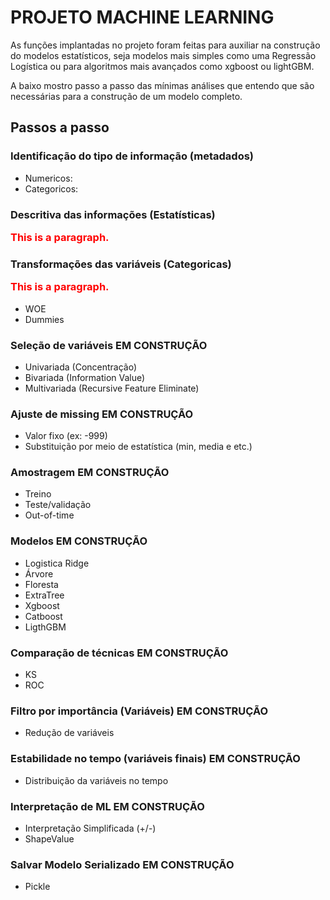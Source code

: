 # PROJETO MACHINE LEARNING

As funções implantadas no projeto foram feitas para auxiliar na construção do modelos estatísticos, seja modelos mais simples como uma Regressão Logística ou para algoritmos mais avançados como xgboost ou lightGBM.

A baixo mostro passo a passo das mínimas análises que entendo que são necessárias para a construção de um modelo completo.

## Passos a passo

### Identificação do tipo de informação (metadados)

- Numericos: 
- Categoricos:

### Descritiva das informações (Estatísticas) <p style="color:red">This is a paragraph.</p>

### Transformações das variáveis (Categoricas) <p style="color:red">This is a paragraph.</p>

- WOE
- Dummies

### Seleção de variáveis <font collor="#ff0000"> EM CONSTRUÇÃO </font>

- Univariada (Concentração)
- Bivariada (Information Value)
- Multivariada (Recursive Feature Eliminate)

### Ajuste de missing <font collor="#ff0000"> EM CONSTRUÇÃO </font>

- Valor fixo (ex: -999)
- Substituição por meio de estatística (min, media e etc.)

### Amostragem <font collor="#ff0000"> EM CONSTRUÇÃO </font>

- Treino
- Teste/validação
- Out-of-time

### Modelos <font collor="#ff0000"> EM CONSTRUÇÃO </font>

- Logistica Ridge
- Árvore
- Floresta
- ExtraTree
- Xgboost
- Catboost
- LigthGBM

### Comparação de técnicas <font collor="#ff0000"> EM CONSTRUÇÃO </font>

- KS
- ROC

### Filtro por importância (Variáveis) <font collor="#ff0000"> EM CONSTRUÇÃO </font>

- Redução de variáveis 

### Estabilidade no tempo (variáveis finais) <font collor="#ff0000"> EM CONSTRUÇÃO </font>

- Distribuição da variáveis no tempo

### Interpretação de ML <font collor="#ff0000"> EM CONSTRUÇÃO </font>

- Interpretação Simplificada (+/-)
- ShapeValue

### Salvar Modelo Serializado <font collor="#ff0000"> EM CONSTRUÇÃO </font>

- Pickle
